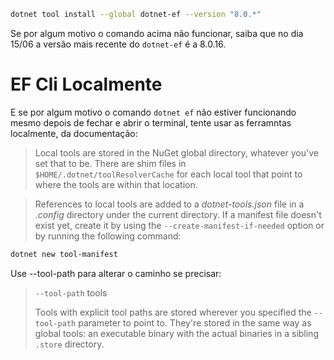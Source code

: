 ```bash
dotnet tool install --global dotnet-ef --version "8.0.*" 
```
Se por algum motivo o comando acima não funcionar, saiba que no dia 15/06 a versão mais recente do `dotnet-ef` é a 8.0.16.
# EF Cli Localmente
E se por algum motivo o comando `dotnet ef` não estiver funcionando mesmo depois de fechar e abrir o terminal, tente usar as ferramntas localmente, da documentação:

>Local tools are stored in the NuGet global directory, whatever you've set that to be. There are shim files in `$HOME/.dotnet/toolResolverCache` for each local tool that point to where the tools are within that location.

>References to local tools are added to a _dotnet-tools.json_ file in a _.config_ directory under the current directory. If a manifest file doesn't exist yet, create it by using the `--create-manifest-if-needed` option or by running the following command:
```bash
dotnet new tool-manifest
```

Use --tool-path para alterar o caminho se precisar:
> `--tool-path` tools
>
>Tools with explicit tool paths are stored wherever you specified the `--tool-path` parameter to point to. They're stored in the same way as global tools: an executable binary with the actual binaries in a sibling `.store` directory. 
